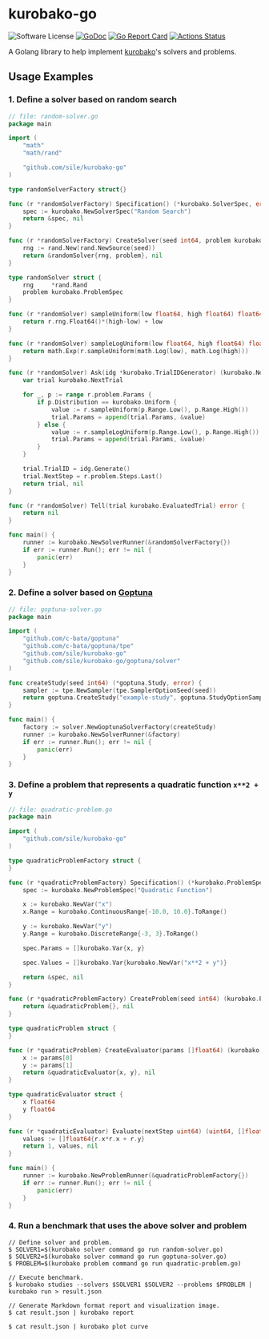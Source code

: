 kurobako-go
===========

![Software License](https://img.shields.io/badge/license-MIT-brightgreen.svg?style=flat-square)
[![GoDoc](https://godoc.org/github.com/sile/kurobako-go?status.svg)](https://godoc.org/github.com/sile/kurobako-go)
[![Go Report Card](https://goreportcard.com/badge/github.com/sile/kurobako-go)](https://goreportcard.com/report/github.com/sile/kurobako-go)
[![Actions Status](https://github.com/sile/kurobako-go/workflows/CI/badge.svg)](https://github.com/sile/kurobako-go/actions)

A Golang library to help implement [kurobako]'s solvers and problems.

[kurobako]: https://github.com/sile/kurobako


Usage Examples
--------------

### 1. Define a solver based on random search

```go
// file: random-solver.go
package main

import (
	"math"
	"math/rand"

	"github.com/sile/kurobako-go"
)

type randomSolverFactory struct{}

func (r *randomSolverFactory) Specification() (*kurobako.SolverSpec, error) {
	spec := kurobako.NewSolverSpec("Random Search")
	return &spec, nil
}

func (r *randomSolverFactory) CreateSolver(seed int64, problem kurobako.ProblemSpec) (kurobako.Solver, error) {
	rng := rand.New(rand.NewSource(seed))
	return &randomSolver{rng, problem}, nil
}

type randomSolver struct {
	rng     *rand.Rand
	problem kurobako.ProblemSpec
}

func (r *randomSolver) sampleUniform(low float64, high float64) float64 {
	return r.rng.Float64()*(high-low) + low
}

func (r *randomSolver) sampleLogUniform(low float64, high float64) float64 {
	return math.Exp(r.sampleUniform(math.Log(low), math.Log(high)))
}

func (r *randomSolver) Ask(idg *kurobako.TrialIDGenerator) (kurobako.NextTrial, error) {
	var trial kurobako.NextTrial

	for _, p := range r.problem.Params {
		if p.Distribution == kurobako.Uniform {
			value := r.sampleUniform(p.Range.Low(), p.Range.High())
			trial.Params = append(trial.Params, &value)
		} else {
			value := r.sampleLogUniform(p.Range.Low(), p.Range.High())
			trial.Params = append(trial.Params, &value)
		}
	}

	trial.TrialID = idg.Generate()
	trial.NextStep = r.problem.Steps.Last()
	return trial, nil
}

func (r *randomSolver) Tell(trial kurobako.EvaluatedTrial) error {
	return nil
}

func main() {
	runner := kurobako.NewSolverRunner(&randomSolverFactory{})
	if err := runner.Run(); err != nil {
		panic(err)
	}
}
```

### 2. Define a solver based on [Goptuna]

[Goptuna]: https://github.com/c-bata/goptuna

```go
// file: goptuna-solver.go
package main

import (
	"github.com/c-bata/goptuna"
	"github.com/c-bata/goptuna/tpe"
	"github.com/sile/kurobako-go"
	"github.com/sile/kurobako-go/goptuna/solver"
)

func createStudy(seed int64) (*goptuna.Study, error) {
	sampler := tpe.NewSampler(tpe.SamplerOptionSeed(seed))
	return goptuna.CreateStudy("example-study", goptuna.StudyOptionSampler(sampler))
}

func main() {
	factory := solver.NewGoptunaSolverFactory(createStudy)
	runner := kurobako.NewSolverRunner(&factory)
	if err := runner.Run(); err != nil {
		panic(err)
	}
}
```

### 3. Define a problem that represents a quadratic function `x**2 + y`

```go
// file: quadratic-problem.go
package main

import (
	"github.com/sile/kurobako-go"
)

type quadraticProblemFactory struct {
}

func (r *quadraticProblemFactory) Specification() (*kurobako.ProblemSpec, error) {
	spec := kurobako.NewProblemSpec("Quadratic Function")

	x := kurobako.NewVar("x")
	x.Range = kurobako.ContinuousRange{-10.0, 10.0}.ToRange()

	y := kurobako.NewVar("y")
	y.Range = kurobako.DiscreteRange{-3, 3}.ToRange()

	spec.Params = []kurobako.Var{x, y}

	spec.Values = []kurobako.Var{kurobako.NewVar("x**2 + y")}

	return &spec, nil
}

func (r *quadraticProblemFactory) CreateProblem(seed int64) (kurobako.Problem, error) {
	return &quadraticProblem{}, nil
}

type quadraticProblem struct {
}

func (r *quadraticProblem) CreateEvaluator(params []float64) (kurobako.Evaluator, error) {
	x := params[0]
	y := params[1]
	return &quadraticEvaluator{x, y}, nil
}

type quadraticEvaluator struct {
	x float64
	y float64
}

func (r *quadraticEvaluator) Evaluate(nextStep uint64) (uint64, []float64, error) {
	values := []float64{r.x*r.x + r.y}
	return 1, values, nil
}

func main() {
	runner := kurobako.NewProblemRunner(&quadraticProblemFactory{})
	if err := runner.Run(); err != nil {
		panic(err)
	}
}
```

### 4. Run a benchmark that uses the above solver and problem

```console
// Define solver and problem.
$ SOLVER1=$(kurobako solver command go run random-solver.go)
$ SOLVER2=$(kurobako solver command go run goptuna-solver.go)
$ PROBLEM=$(kurobako problem command go run quadratic-problem.go)

// Execute benchmark.
$ kurobako studies --solvers $SOLVER1 $SOLVER2 --problems $PROBLEM | kurobako run > result.json

// Generate Markdown format report and visualization image.
$ cat result.json | kurobako report

$ cat result.json | kurobako plot curve
```
